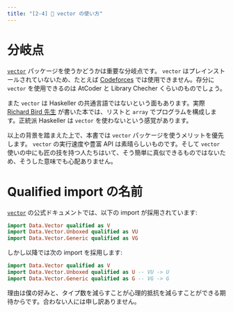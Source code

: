 ```yaml
---
title: "[2-4] 📜 vector の使い方"
---
```


# 分岐点

[`vector`] パッケージを使うかどうかは重要な分岐点です。 `vector` はプレインストールされていないため、たとえば [Codeforces](https://codeforces.com/) では使用できません。存分に `vector` を使用できるのは AtCoder と Library Checher くらいのものでしょう。

また `vector` は Haskeller の共通言語ではないという面もあります。実際 [Richard Bird 先生](https://www.amazon.co.jp/s?i=stripbooks&rh=p_27%3ARichard+Bird&s=relevancerank&text=Richard+Bird&ref=dp_byline_sr_book_1) が書いた本では、リストと `array` でプログラムを構成します。正統派 Haskeller は `vector` を使わないという感覚があります。

以上の背景を踏まえた上で、本書では `vector` パッケージを使うメリットを優先します。 `vector` の実行速度や豊富 API は素晴らしいものです。そして `vector` 使いの中にも匠の技を持つ人たちはいて、そう簡単に真似できるものではないため、そうした意味でも心配ありません。

# Qualified import の名前

[`vector`] の公式ドキュメントでは、以下の import が採用されています:

```hs
import Data.Vector qualified as V
import Data.Vector.Unboxed qualified as VU
import Data.Vector.Generic qualified as VG
```

しかし以降では次の import を採用します:

```hs
import Data.Vector qualified as V
import Data.Vector.Unboxed qualified as U -- VU -> U
import Data.Vector.Generic qualified as G -- VG -> G
```

理由は僕の好みと、タイプ数を減らすことが心理的抵抗を減らすことができる期待からです。合わない人には申し訳ありません。

[`vector`]: https://github.com/haskell/vector

